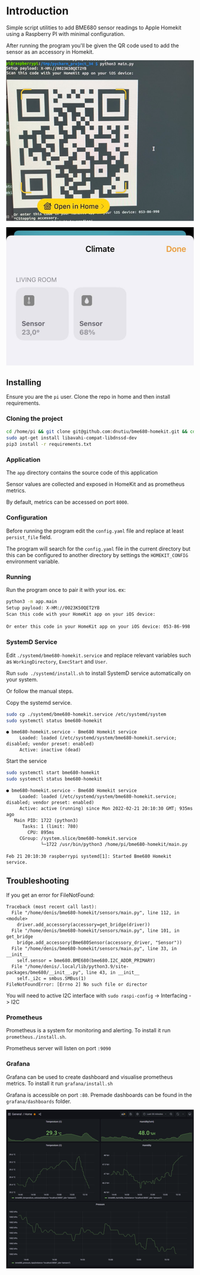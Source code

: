 # Introduction

Simple script utilities to add BME680 sensor readings to Apple Homekit using a Raspberry PI with minimal configuration.

After running the program you'll be given the QR code used to add the sensor as an accessory in Homekit.

![](./docs/add_to_home.png)

![](./docs/homekit_view.jpg)

## Installing

Ensure you are the `pi` user. Clone the repo in home and then install requirements.

### Cloning the project

```bash
cd /home/pi && git clone git@github.com:dnutiu/bme680-homekit.git && cd bme680-homekit
sudo apt-get install libavahi-compat-libdnssd-dev
pip3 install -r requirements.txt
```

### Application

The `app` directory contains the source code of this application

Sensor values are collected and exposed in HomeKit and as prometheus metrics.

By default, metrics can be accessed on port `8000`.



### Configuration

Before running the program edit the `config.yaml` file and replace at least `persist_file` field.

The program will search for the `config.yaml` file in the current directory but this can be configured to another directory
by settings the `HOMEKIT_CONFIG` environment variable.

### Running

Run the program once to pair it with your ios. ex:

```bash
python3 -m app.main 
Setup payload: X-HM://0023K50QET2YB
Scan this code with your HomeKit app on your iOS device:

Or enter this code in your HomeKit app on your iOS device: 053-86-998

```

### SystemD Service

Edit `./systemd/bme680-homekit.service` and replace relevant variables such as `WorkingDirectory`, `ExecStart`
and `User`.

Run `sudo ./systemd/install.sh` to install SystemD service automatically on your system.

Or follow the manual steps.

Copy the systemd service.

```bash
sudo cp ./systemd/bme680-homekit.service /etc/systemd/system
sudo systemctl status bme680-homekit
```

```
● bme680-homekit.service - Bme680 Homekit service
     Loaded: loaded (/etc/systemd/system/bme680-homekit.service; disabled; vendor preset: enabled)
     Active: inactive (dead)
```

Start the service

```bash
sudo systemctl start bme680-homekit
sudo systemctl status bme680-homekit
```

```
● bme680-homekit.service - Bme680 Homekit service
     Loaded: loaded (/etc/systemd/system/bme680-homekit.service; disabled; vendor preset: enabled)
     Active: active (running) since Mon 2022-02-21 20:10:30 GMT; 935ms ago
   Main PID: 1722 (python3)
      Tasks: 1 (limit: 780)
        CPU: 895ms
     CGroup: /system.slice/bme680-homekit.service
             └─1722 /usr/bin/python3 /home/pi/bme680-homekit/main.py

Feb 21 20:10:30 raspberrypi systemd[1]: Started Bme680 Homekit service.
```

## Troubleshooting

If you get an error for FileNotFound:

```
Traceback (most recent call last):
  File "/home/denis/bme680-homekit/sensors/main.py", line 112, in <module>
    driver.add_accessory(accessory=get_bridge(driver))
  File "/home/denis/bme680-homekit/sensors/main.py", line 101, in get_bridge
    bridge.add_accessory(Bme680Sensor(accessory_driver, "Sensor"))
  File "/home/denis/bme680-homekit/sensors/main.py", line 33, in __init__
    self.sensor = bme680.BME680(bme680.I2C_ADDR_PRIMARY)
  File "/home/denis/.local/lib/python3.9/site-packages/bme680/__init__.py", line 43, in __init__
    self._i2c = smbus.SMBus(1)
FileNotFoundError: [Errno 2] No such file or director
```

You will need to active I2C interface with `sudo raspi-config` -> Interfacing -> I2C

### Prometheus

Prometheus is a system for monitoring and alerting. To install it run `prometheus./install.sh`.

Prometheus server will listen on port `:9090`

### Grafana

Grafana can be used to create dashboard and visualise prometheus metrics. To install it run `grafana/install.sh`

Grafana is accessible on port `:80`. Premade dashboards can be found in the `grafana/dashboards` folder.

![](./docs/grafana_dashboard.png)
